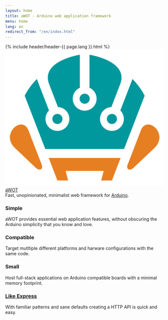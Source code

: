 ```yaml
---
layout: home
title: aWOT - Arduino web application framework
menu: home
lang: en
redirect_from: "/en/index.html"
---
```

<section id="home-content">
  {% include header/header-{{ page.lang }}.html %}
  <div id="overlay"></div>
  <div id="homepage-leftpane" class="pane">
    <img id="logo-img" src="images/logo.png" />
  </div>
  <div id="homepage-rightpane" class="pane">
    <section id="description">
      <div class="awot"><a href="/">aWOT</a></div>
      <span class="description">Fast, unopinionated, minimalist web framework for <a href='https://arduino.cc'>Arduino</a>.
      </span>
    </section>
  </div>
</section>
<section id="intro">

  <div id="boxes" class="clearfix">
    <div id="simplicity">
      <h3>Simple</h3> aWOT provides essential web application features, without obscuring the Arduino simplicity that you know and love.
    </div>
    <div id="compatibile">
      <h3>Compatible</h3>Target mutltiple different platforms and harware configurations with the same code.
    </div>
    <div id="small">
      <h3>Small</h3> Host full-stack applications on Arduino compatible boards with a minimal memory footprint.
    </div>
    <div id="like-express">
      <h3><a href="https://expressjs.com">Like Express</a></h3> With familiar patterns and sane defaults creating a HTTP API is quick and easy.
    </div>
  </div>
</section>
